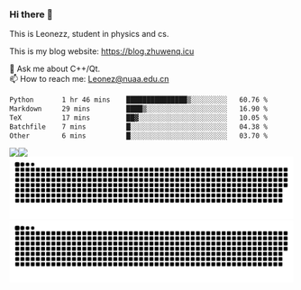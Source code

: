 ### Hi there 👋

<!--
**Leonezz/Leonezz** is a ✨ _special_ ✨ repository because its `README.md` (this file) appears on your GitHub profile.

Here are some ideas to get you started:

-->

This is Leonezz, student in physics and cs.

This is my blog website: https://blog.zhuwenq.icu

💬 Ask me about C++/Qt. \
📫 How to reach me: Leonez@nuaa.edu.cn

<!--START_SECTION:waka-->

```text
Python       1 hr 46 mins    ███████████████▒░░░░░░░░░   60.76 %
Markdown     29 mins         ████▒░░░░░░░░░░░░░░░░░░░░   16.90 %
TeX          17 mins         ██▓░░░░░░░░░░░░░░░░░░░░░░   10.05 %
Batchfile    7 mins          █░░░░░░░░░░░░░░░░░░░░░░░░   04.38 %
Other        6 mins          █░░░░░░░░░░░░░░░░░░░░░░░░   03.70 %
```

<!--END_SECTION:waka-->

<img align="left" src="https://github-readme-stats.vercel.app/api?username=Leonezz&count_private=true&show_icons=true&include_all_commits=true&theme=vue"/>
<img align="left" src="https://github-readme-stats.vercel.app/api/top-langs/?username=Leonezz&hide=TeX&layout=compact&theme=vue"/>

![GitHub Snake Light](https://raw.githubusercontent.com/Leonezz/Leonezz/output/github-contribution-grid-snake-light.svg#gh-light-mode-only)![GitHub Snake dark](https://raw.githubusercontent.com/Leonezz/Leonezz/output/github-contribution-grid-snake-dark.svg#gh-dark-mode-only)
